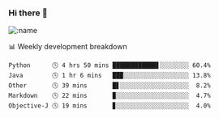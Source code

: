 ### Hi there 👋

<!--
**lv2020/lv2020** is a ✨ _special_ ✨ repository because its `README.md` (this file) appears on your GitHub profile.

Here are some ideas to get you started:

- 🔭 I’m currently working on ...
- 🌱 I’m currently learning ...
- 👯 I’m looking to collaborate on ...
- 🤔 I’m looking for help with ...
- 💬 Ask me about ...
- 📫 How to reach me: ...
- 😄 Pronouns: ...
- ⚡ Fun fact: ...
-->
![:name](https://count.getloli.com/get/@:lv2020)
 <!-- waka-box start -->
📊 Weekly development breakdown
```text
Python      🕓 4 hrs 50 mins ████████████▋░░░░░░░░ 60.4%
Java        🕓 1 hr 6 mins   ██▉░░░░░░░░░░░░░░░░░░ 13.8%
Other       🕓 39 mins       █▋░░░░░░░░░░░░░░░░░░░  8.2%
Markdown    🕓 22 mins       ▉░░░░░░░░░░░░░░░░░░░░  4.7%
Objective-J 🕓 19 mins       ▊░░░░░░░░░░░░░░░░░░░░  4.0%
```
<!-- Powered by https://github.com/YouEclipse/waka-box-go . -->
<!-- waka-box end -->
